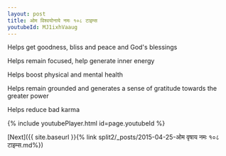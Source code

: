 ```yaml
---
layout: post
title: ओम विश्वयोनाये नमः १०८ टाइम्स
youtubeId: MJ1ixhVaaug
---
```

 
 
Helps get goodness, bliss and peace and God's blessings
 
Helps remain focused, help generate inner energy 
 
Helps boost physical and mental health 
 
Helps remain grounded and generates a sense of gratitude towards the greater power 
 
Helps reduce bad karma
 
 
 
 


{% include youtubePlayer.html id=page.youtubeId %}
 
[Next]({{ site.baseurl }}{% link  split2/_posts/2015-04-25-ओम वृषाय नमः १०८ टाइम्स.md%})
 
